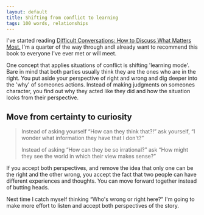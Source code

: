 ```yaml
---
layout: default
title: Shifting from conflict to learning
tags: 100 words, relationships
---
```


I've started reading [Difficult Conversations: How to Discuss What Matters Most.](http://www.amazon.co.uk/gp/product/0670921343/ref=as_li_tl?ie=UTF8&camp=1634&creative=19450&creativeASIN=0670921343&linkCode=as2&tag=lewisnymancou-21&linkId=62KFSUTSNRZHMVJP) I'm a quarter of the way through andI already want to recommend this book to everyone I've ever met or will meet.

One concept that applies situations of conflict is shifting 'learning mode'. Bare in mind that both parties usually think they are the ones who are in the right. You put aside your perspective of right and wrong and dig deeper into the 'why' of someones actions. Instead of making judgments on someones character, you find out why they acted like they did and how the situation looks from their perspective.

## Move from certainty to curiosity

> Instead of asking yourself “How can they think that?!” ask yourself, “I wonder what information they have that I don't?”
>
> Instead of asking “How can they be so irrational?” ask “How might they see the world in which their view makes sense?”

If you accept both perspectives, and remove the idea that only one can be the right and the other wrong, you accept the fact that two people can have different experiences and thoughts. You can move forward together instead of butting heads.

Next time I catch myself thinking “Who's wrong or right here?” I'm going to make more effort to listen and accept both perspectives of the story.
